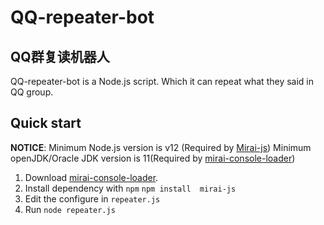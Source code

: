 # QQ-repeater-bot 
## QQ群复读机器人

QQ-repeater-bot is a Node.js script. Which it can repeat what they said in QQ group.

## Quick start

**NOTICE**: 
Minimum Node.js version is v12 (Required by [Mirai-js](https://github.com/Drincann/Mirai-js))
Minimum openJDK/Oracle JDK version is 11(Required by [mirai-console-loader](https://github.com/iTXTech/mirai-console-loader))


1. Download [mirai-console-loader](https://github.com/iTXTech/mirai-console-loader).
2. Install dependency with `npm`
	`npm install  mirai-js`
3. Edit the configure in `repeater.js`
4. Run `node repeater.js`


